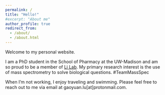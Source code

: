 ```yaml
---
permalink: /
title: "Hello!"
#excerpt: "About me"
author_profile: true
redirect_from: 
  - /about/
  - /about.html
---
```


Welcome to my personal website.

I am a PhD student in the School of Pharmacy at the UW-Madison and am so proud to be a member of [Li Lab](https://www.lilabs.org/). My primary research interest is the use of mass spectrometry to solve biological questions. #TeamMassSpec

When I’m not working, I enjoy traveling and swimming. Please feel free to reach out to me via email at gaoyuan.lu[at]protonmail.com.
